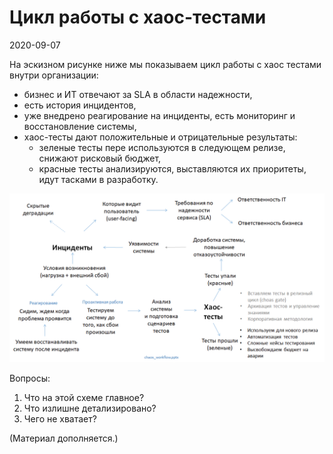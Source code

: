 # Цикл работы с хаос-тестами

2020-09-07

На эскизном рисунке ниже мы показываем цикл работы с хаос тестами внутри организации: 

- бизнес и ИТ отвечают за SLA в области надежности, 
- есть история инцидентов,
- уже внедрено реагирование на инциденты, есть мониторинг и восстановление системы,
- хаос-тесты дают положительные и отрицательные результаты:
  - зеленые тесты пере используются в следующем релизе, снижают рисковый бюджет,
  - красные тесты анализируются, выставляются их приоритеты, идут тасками в разработку.


![](../images/workflow.png)

Вопросы:

1. Что на этой схеме главное?
2. Что излишне детализировано?
3. Чего не хватает?

(Материал дополняется.)